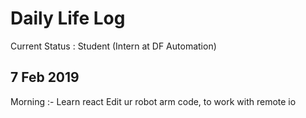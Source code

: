 # Daily Life Log

Current Status : Student (Intern at DF Automation)

## 7 Feb 2019
Morning :- Learn react
Edit ur robot arm code, to work with remote io
